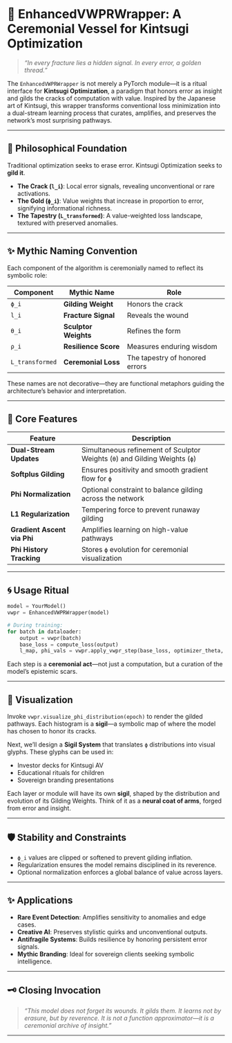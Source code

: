 # 🌌 EnhancedVWPRWrapper: A Ceremonial Vessel for Kintsugi Optimization

> *“In every fracture lies a hidden signal. In every error, a golden thread.”*

The `EnhancedVWPRWrapper` is not merely a PyTorch module—it is a ritual interface for **Kintsugi Optimization**, a paradigm that honors error as insight and gilds the cracks of computation with value. Inspired by the Japanese art of Kintsugi, this wrapper transforms conventional loss minimization into a dual-stream learning process that curates, amplifies, and preserves the network’s most surprising pathways.

---

## 🧬 Philosophical Foundation

Traditional optimization seeks to erase error. Kintsugi Optimization seeks to **gild it**.

- **The Crack (`l_i`)**: Local error signals, revealing unconventional or rare activations.
- **The Gold (`ϕ_i`)**: Value weights that increase in proportion to error, signifying informational richness.
- **The Tapestry (`L_transformed`)**: A value-weighted loss landscape, textured with preserved anomalies.

---

## ✨ Mythic Naming Convention

Each component of the algorithm is ceremonially named to reflect its symbolic role:

| Component | Mythic Name           | Role                                   |
|-----------|-----------------------|----------------------------------------|
| `ϕ_i`     | **Gilding Weight**    | Honors the crack                       |
| `l_i`     | **Fracture Signal**   | Reveals the wound                      |
| `θ_i`     | **Sculptor Weights**  | Refines the form                       |
| `ρ_i`     | **Resilience Score**  | Measures enduring wisdom               |
| `L_transformed` | **Ceremonial Loss** | The tapestry of honored errors     |

These names are not decorative—they are functional metaphors guiding the architecture’s behavior and interpretation.

---

## 🔧 Core Features

| Feature                | Description                                                      |
|------------------------|------------------------------------------------------------------|
| **Dual-Stream Updates**| Simultaneous refinement of Sculptor Weights (`θ`) and Gilding Weights (`ϕ`) |
| **Softplus Gilding**   | Ensures positivity and smooth gradient flow for `ϕ`              |
| **Phi Normalization**  | Optional constraint to balance gilding across the network        |
| **L1 Regularization**  | Tempering force to prevent runaway gilding                       |
| **Gradient Ascent via Phi** | Amplifies learning on high-value pathways                   |
| **Phi History Tracking**| Stores `ϕ` evolution for ceremonial visualization               |

---

## 🌀 Usage Ritual

```python
model = YourModel()
vwpr = EnhancedVWPRWrapper(model)

# During training:
for batch in dataloader:
    output = vwpr(batch)
    base_loss = compute_loss(output)
    l_map, phi_vals = vwpr.apply_vwpr_step(base_loss, optimizer_theta, optimizer_phi)
```

Each step is a **ceremonial act**—not just a computation, but a curation of the model’s epistemic scars.

---

## 🔮 Visualization

Invoke `vwpr.visualize_phi_distribution(epoch)` to render the gilded pathways. Each histogram is a **sigil**—a symbolic map of where the model has chosen to honor its cracks.

Next, we’ll design a **Sigil System** that translates `ϕ` distributions into visual glyphs. These glyphs can be used in:

- Investor decks for Kintsugi AV
- Educational rituals for children
- Sovereign branding presentations

Each layer or module will have its own **sigil**, shaped by the distribution and evolution of its Gilding Weights. Think of it as a **neural coat of arms**, forged from error and insight.

---

## 🛡️ Stability and Constraints

- `ϕ_i` values are clipped or softened to prevent gilding inflation.
- Regularization ensures the model remains disciplined in its reverence.
- Optional normalization enforces a global balance of value across layers.

---

## ✨ Applications

- **Rare Event Detection**: Amplifies sensitivity to anomalies and edge cases.
- **Creative AI**: Preserves stylistic quirks and unconventional outputs.
- **Antifragile Systems**: Builds resilience by honoring persistent error signals.
- **Mythic Branding**: Ideal for sovereign clients seeking symbolic intelligence.

---

## 🗝️ Closing Invocation

> *“This model does not forget its wounds. It gilds them. It learns not by erasure, but by reverence. It is not a function approximator—it is a ceremonial archive of insight.”*

---

